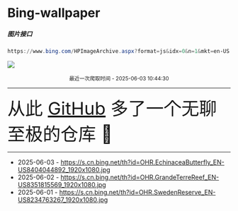 # Bing-wallpaper

##### 图片接口

```powershell
https://www.bing.com/HPImageArchive.aspx?format=js&idx=0&n=1&mkt=en-US
```

 ![](https://s.cn.bing.net/th?id=OHR.EchinaceaButterfly_EN-US8404044892_1920x1080.jpg)

<p align='center' >
    <small>
        最近一次爬取时间 - 2025-06-03 10:44:30
    </small>
    <br>
    <hr>
    <font size=7>
        <small>
           从此 <a href='https://github.com/'>GitHub</a> 多了一个无聊至极的仓库  🍳
        </small>
    </font>
    <hr>
</p>


- 2025-06-03 - https://s.cn.bing.net/th?id=OHR.EchinaceaButterfly_EN-US8404044892_1920x1080.jpg 
- 2025-06-02 - https://s.cn.bing.net/th?id=OHR.GrandeTerreReef_EN-US8351815569_1920x1080.jpg 
- 2025-06-01 - https://s.cn.bing.net/th?id=OHR.SwedenReserve_EN-US8234763267_1920x1080.jpg 
